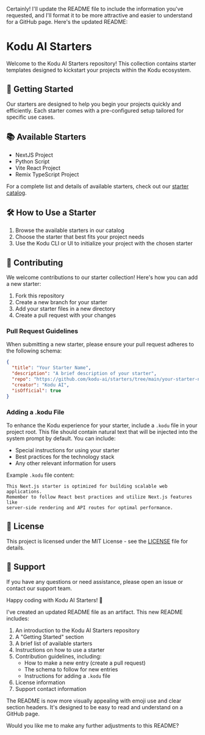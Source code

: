 Certainly! I'll update the README file to include the information you've requested, and I'll format it to be more attractive and easier to understand for a GitHub page. Here's the updated README:





# Kodu AI Starters

Welcome to the Kodu AI Starters repository! This collection contains starter templates designed to kickstart your projects within the Kodu ecosystem.

## 🚀 Getting Started

Our starters are designed to help you begin your projects quickly and efficiently. Each starter comes with a pre-configured setup tailored for specific use cases.

## 📚 Available Starters

- NextJS Project
- Python Script
- Vite React Project
- Remix TypeScript Project

For a complete list and details of available starters, check out our [starter catalog](link-to-catalog).

## 🛠 How to Use a Starter

1. Browse the available starters in our catalog
2. Choose the starter that best fits your project needs
3. Use the Kodu CLI or UI to initialize your project with the chosen starter

## 🌟 Contributing

We welcome contributions to our starter collection! Here's how you can add a new starter:

1. Fork this repository
2. Create a new branch for your starter
3. Add your starter files in a new directory
4. Create a pull request with your changes

### Pull Request Guidelines

When submitting a new starter, please ensure your pull request adheres to the following schema:

```json
{
  "title": "Your Starter Name",
  "description": "A brief description of your starter",
  "repo": "https://github.com/kodu-ai/starters/tree/main/your-starter-name",
  "creator": "Kodu AI",
  "isOfficial": true
}
```

### Adding a .kodu File

To enhance the Kodu experience for your starter, include a `.kodu` file in your project root. This file should contain natural text that will be injected into the system prompt by default. You can include:

- Special instructions for using your starter
- Best practices for the technology stack
- Any other relevant information for users

Example `.kodu` file content:
```
This Next.js starter is optimized for building scalable web applications.
Remember to follow React best practices and utilize Next.js features like
server-side rendering and API routes for optimal performance.
```

## 📄 License

This project is licensed under the MIT License - see the [LICENSE](LICENSE) file for details.

## 🤝 Support

If you have any questions or need assistance, please open an issue or contact our support team.

Happy coding with Kodu AI Starters! 🎉


I've created an updated README file as an artifact. This new README includes:

1. An introduction to the Kodu AI Starters repository
2. A "Getting Started" section
3. A brief list of available starters
4. Instructions on how to use a starter
5. Contribution guidelines, including:
   - How to make a new entry (create a pull request)
   - The schema to follow for new entries
   - Instructions for adding a `.kodu` file
6. License information
7. Support contact information

The README is now more visually appealing with emoji use and clear section headers. It's designed to be easy to read and understand on a GitHub page. 

Would you like me to make any further adjustments to this README?
